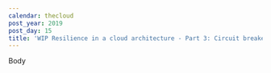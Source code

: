 ```yaml
---
calendar: thecloud
post_year: 2019
post_day: 15
title: 'WIP Resilience in a cloud architecture - Part 3: Circuit breakers'
---
```

Body
